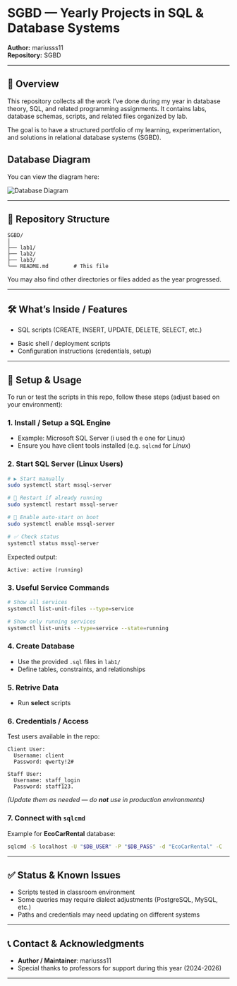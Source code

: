 # SGBD — Yearly Projects in SQL & Database Systems

**Author:** mariusss11  
**Repository:** SGBD  
<!-- **Last update:** *(date you last commit / update this file)* -->

---

## 🧾 Overview

This repository collects all the work I’ve done during my year in database theory, SQL, and related programming assignments. It contains labs, database schemas, scripts, and related files organized by lab.

The goal is to have a structured portfolio of my learning, experimentation, and solutions in relational database systems (SGBD).


## Database Diagram

You can view the diagram here:

![Database Diagram](https://www.plantuml.com/plantuml/png/jLHBRnCn4Bxlhp1xeQ14VG0NL5MDqY8g7gf2n3KQrfEkXHyhUr8KMluxirwpClMI6paaynXz-hvlnhaC19vsHbVFg4M3ejEWR5MX9KLxKIztWPn1Nmi8uayY7Yh1dvUYIOMDakAjkFcy5kVdjnykBc9xFey_M-K3RImOv96lYzNo_M9rzEhaHMng-7SF3IYTrL-dUjSwcy-VfRhqwfwfQDMW3Ky1VsMI8Ac1J0WSr63W-nH3uoJgYVeUmGzOCKsCDcmjvJ2dRuRnG42xyBSYSNmiu1wKXcyQPy8pUPGp9g8ui60R7Bpmgc5WbYrXpmXNrykRJukFHwSdixC1dFOTvjBUiRGdRgnv93gIuj4LukIGBR5VRY-7_qAmtKRm68tGeS_-ozbufmkJfwyfvxdY07GaEeGZKn_JGrJZ4zh8ORbNY_LrhAALHOrS3zMuG9ExAfzJsbTimdHzTBBeTB0tJFxGzc-7aV42idmqe8GftmTIwsJSI7d6J5pE-3kqCq4URDYYxpayPwSra78sjAeBrVZlylWudxk7j0V6gpiD3OQwMi94KuNqEeIoTHMlh1moOE4kGKHnQOBJljq0uPtpwcS_adjG0Eq2Il53KLjNbsZbpkZV)

---

## 📂 Repository Structure

```
SGBD/
│
├── lab1/               
├── lab2/            
├── lab3/            
└── README.md        # This file
```

You may also find other directories or files added as the year progressed.

---

## 🛠 What’s Inside / Features

- SQL scripts (CREATE, INSERT, UPDATE, DELETE, SELECT, etc.)  
<!-- - Stored procedures, triggers, views   -->
<!-- - Database schema files   -->
<!-- - Sample data sets   -->
- Basic shell / deployment scripts
- Configuration instructions (credentials, setup)  

---

## 🚀 Setup & Usage

To run or test the scripts in this repo, follow these steps (adjust based on your environment):

### 1. Install / Setup a SQL Engine
- Example: Microsoft SQL Server (i used th e one for Linux)  
- Ensure you have client tools installed (e.g. `sqlcmd` for *Linux*)

### 2. Start SQL Server (Linux Users)

```bash
# ▶️ Start manually
sudo systemctl start mssql-server

# 🔄 Restart if already running
sudo systemctl restart mssql-server

# 🚀 Enable auto-start on boot
sudo systemctl enable mssql-server

# ✅ Check status
systemctl status mssql-server
```

Expected output:
```
Active: active (running)
```

### 3. Useful Service Commands
```bash
# Show all services
systemctl list-unit-files --type=service

# Show only running services
systemctl list-units --type=service --state=running
```

### 4. Create Database
- Use the provided `.sql` files in `lab1/`  
- Define tables, constraints, and relationships  

### 5. Retrive Data
- Run **select** scripts  

### 6. Credentials / Access
Test users available in the repo:

```
Client User:
  Username: client
  Password: qwerty!2#

Staff User:
  Username: staff_login
  Password: staff123.
```

*(Update them as needed — do **not** use in production environments)*

### 7. Connect with `sqlcmd`
Example for **EcoCarRental** database:

```bash
sqlcmd -S localhost -U "$DB_USER" -P "$DB_PASS" -d "EcoCarRental" -C
```

---

## ✅ Status & Known Issues

- Scripts tested in classroom environment  
- Some queries may require dialect adjustments (PostgreSQL, MySQL, etc.)  
- Paths and credentials may need updating on different systems  

---

## 📞 Contact & Acknowledgments

- **Author / Maintainer**: mariusss11  
- Special thanks to professors for support during this year (2024-2026) 

---